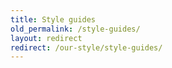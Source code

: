 ```yaml
---
title: Style guides
old_permalink: /style-guides/
layout: redirect
redirect: /our-style/style-guides/
---
```

